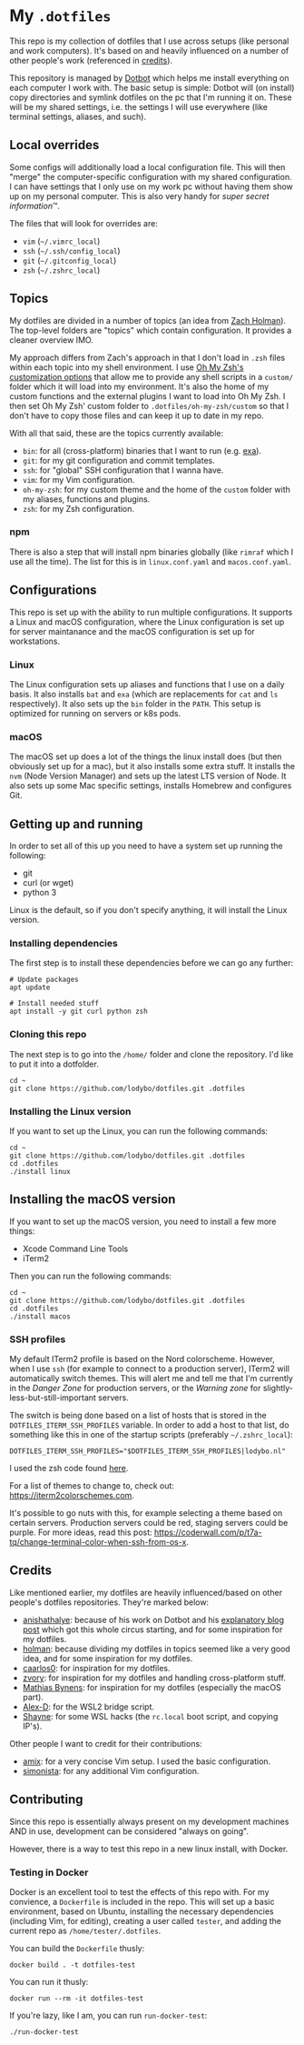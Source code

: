 # My `.dotfiles`
This repo is my collection of dotfiles that I use across setups (like personal and work computers).
It's based on and heavily influenced on a number of other people's work (referenced in [credits](#credits)).

This repository is managed by [Dotbot](https://github.com/anishathalye/dotbot) which helps me install everything on each computer I work with.
The basic setup is simple: Dotbot will (on install) copy directories and symlink dotfiles on the pc that I'm running it on. These will be my shared settings, i.e. the settings I will use everywhere (like terminal settings, aliases, and such).

## Local overrides
Some configs will additionally load a local configuration file. This will then "merge" the computer-specific configuration with my shared configuration. I can have settings that I only use on my work pc without having them show up on my personal computer. This is also very handy for _super secret information_™.

The files that will look for overrides are:
- `vim` (`~/.vimrc_local`)
- `ssh` (`~/.ssh/config_local`)
- `git` (`~/.gitconfig_local`)
- `zsh` (`~/.zshrc_local`)

## Topics
My dotfiles are divided in a number of topics (an idea from [Zach Holman](https://github.com/holman/dotfiles#topical)). The top-level folders are "topics" which contain configuration. It provides a cleaner overview IMO. 

My approach differs from Zach's approach in that I don't load in `.zsh` files within each topic into my shell environment. I use [Oh My Zsh's customization options](https://github.com/ohmyzsh/ohmyzsh/wiki/Customization#overriding-internals) that allow me to provide any shell scripts in a `custom/` folder which it will load into my environment. It's also the home of my custom functions and the external plugins I want to load into Oh My Zsh.
I then set Oh My Zsh' custom folder to `.dotfiles/oh-my-zsh/custom` so that I don't have to copy those files and can keep it up to date in my repo.

With all that said, these are the topics currently available:
- `bin`: for all (cross-platform) binaries that I want to run (e.g. [exa](https://the.exa.website/)).
- `git`: for my git configuration and commit templates.
- `ssh`: for "global" SSH configuration that I wanna have.
- `vim`: for my Vim configuration.
- `oh-my-zsh`: for my custom theme and the home of the `custom` folder with my aliases, functions and plugins.
- `zsh`: for my Zsh configuration.

### npm
There is also a step that will install npm binaries globally (like `rimraf` which I use all the time). The list for this is in `linux.conf.yaml` and `macos.conf.yaml`.

## Configurations
This repo is set up with the ability to run multiple configurations. It supports a Linux and macOS configuration, where the Linux configuration is set up for server maintanance and the macOS configuration is set up for workstations.

### Linux
The Linux configuration sets up aliases and functions that I use on a daily basis. It also installs `bat` and `exa` (which are replacements for `cat` and `ls` respectively). It also sets up the `bin` folder in the `PATH`.
This setup is optimized for running on servers or k8s pods.

### macOS
The macOS set up does a lot of the things the linux install does (but then obviously set up for a mac), but it also installs some extra stuff. It installs the `nvm` (Node Version Manager) and sets up the latest LTS version of Node. It also
sets up some Mac specific settings, installs Homebrew and configures Git.

## Getting up and running
In order to set all of this up you need to have a system set up running the following:
- git
- curl (or wget)
- python 3

Linux is the default, so if you don't specify anything, it will install the Linux version.

### Installing dependencies
The first step is to install these dependencies before we can go any further:
```shell
# Update packages
apt update

# Install needed stuff
apt install -y git curl python zsh
```

### Cloning this repo
The next step is to go into the `/home/` folder and clone the repository. I'd like to put it into a dotfolder.

```shell
cd ~
git clone https://github.com/lodybo/dotfiles.git .dotfiles
```

### Installing the Linux version
If you want to set up the Linux, you can run the following commands:

```shell
cd ~
git clone https://github.com/lodybo/dotfiles.git .dotfiles
cd .dotfiles
./install linux
```

## Installing the macOS version
If you want to set up the macOS version, you need to install a few more things:
- Xcode Command Line Tools
- iTerm2

Then you can run the following commands:

```shell
cd ~
git clone https://github.com/lodybo/dotfiles.git .dotfiles
cd .dotfiles
./install macos
```

### SSH profiles
My default ITerm2 profile is based on the Nord colorscheme. However, when I use `ssh` (for example to connect to a production server),
ITerm2 will automatically switch themes. This will alert me and tell me that I'm currently in the _Danger Zone_ for production servers, or the _Warning zone_ for slightly-less-but-still-important servers.

The switch is being done based on a list of hosts that is stored in the `DOTFILES_ITERM_SSH_PROFILES` variable.
In order to add a host to that list, do something like this in one of the startup scripts (preferably `~/.zshrc_local`):

```shell
DOTFILES_ITERM_SSH_PROFILES="$DOTFILES_ITERM_SSH_PROFILES|lodybo.nl"
```

I used the zsh code found [here](https://github.com/hectorleiva/iterm2-ssh-color-scheme).

For a list of themes to change to, check out: https://iterm2colorschemes.com.

It's possible to go nuts with this, for example selecting a theme based on certain servers. Production servers could be red, staging servers could be purple.
For more ideas, read this post: https://coderwall.com/p/t7a-tq/change-terminal-color-when-ssh-from-os-x.

## Credits
Like mentioned earlier, my dotfiles are heavily influenced/based on other people's dotfiles repositories.
They're marked below:

* [anishathalye](https://github.com/anishathalye/dotfiles): because of his work on Dotbot and his [explanatory blog post](https://www.anishathalye.com/2014/08/03/managing-your-dotfiles/) which got this whole circus starting, and for some inspiration for my dotfiles.
* [holman](https://github.com/holman/dotfiles): because dividing my dotfiles in topics seemed like a very good idea, and for some inspiration for my dotfiles.
* [caarlos0](https://github.com/caarlos0/dotfiles): for inspiration for my dotfiles.
* [zvory](https://github.com/zvory/dotfiles): for inspiration for my dotfiles and handling cross-platform stuff.
* [Mathias Bynens](https://github.com/mathiasbynens/dotfiles/): for inspiration for my dotfiles (especially the macOS part).
* [Alex-D](https://github.com/Alex-D/dotfiles): for the WSL2 bridge script.
* [Shayne](https://github.com/shayne/wsl2-hacks/blob/master/README.md): for some WSL hacks (the `rc.local` boot script, and copying IP's).

Other people I want to credit for their contributions:
* [amix](https://github.com/amix/vimrc): for a very concise Vim setup. I used the basic configuration.
* [simonista](https://gist.github.com/simonista/8703722): for any additional Vim configuration.

## Contributing
Since this repo is essentially always present on my development machines AND in use, development can be considered "always on going".

However, there is a way to test this repo in a new linux install, with Docker.

### Testing in Docker
Docker is an excellent tool to test the effects of this repo with. For my convience, a `Dockerfile` is included in the repo. This will set up a basic environment, based on Ubuntu, installing the necessary dependencies (including Vim, for editing), creating a user called `tester`, and adding the current repo as `/home/tester/.dotfiles`.

You can build the `Dockerfile` thusly:

```shell
docker build . -t dotfiles-test
```

You can run it thusly:

```shell
docker run --rm -it dotfiles-test
```

If you're lazy, like I am, you can run `run-docker-test`:

```shell
./run-docker-test
```
